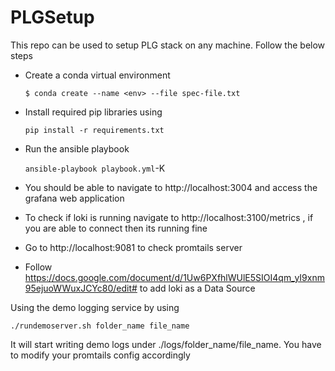 # PLGSetup

This repo can be used to setup PLG stack on any machine. Follow the below steps 

- Create a conda virtual environment 

  `$ conda create --name <env> --file spec-file.txt`
  
- Install required pip libraries using

  `pip install -r requirements.txt`
  
- Run the ansible playbook

  `ansible-playbook playbook.yml`-K

- You should be able to navigate to http://localhost:3004 and access the grafana web application

- To check if loki is running navigate to http://localhost:3100/metrics , if you are able to connect then its running fine

- Go to http://localhost:9081 to check promtails server

- Follow https://docs.google.com/document/d/1Uw6PXfhlWUlE5SIOI4qm_yI9xnm95ejuoWWuxJCYc80/edit# to add loki as a Data Source


Using the demo logging service by using 

`./rundemoserver.sh folder_name file_name`

It will start writing demo logs under ./logs/folder_name/file_name. You have to modify your promtails config accordingly
